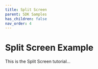 ```yaml
---
title: Split Screen
parent: SDK Samples
has_children: false
nav_order: 4
---
```


# Split Screen Example

This is the Split Screen tutorial...


